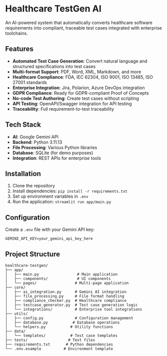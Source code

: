 # Healthcare TestGen AI

An AI-powered system that automatically converts healthcare software requirements into compliant, traceable test cases integrated with enterprise toolchains.

## Features

- **Automated Test Case Generation**: Convert natural language and structured specifications into test cases
- **Multi-format Support**: PDF, Word, XML, Markdown, and more
- **Healthcare Compliance**: FDA, IEC 62304, ISO 9001, ISO 13485, ISO 27001 standards
- **Enterprise Integration**: Jira, Polarion, Azure DevOps integration
- **GDPR Compliance**: Ready for GDPR-compliant Proof of Concepts
- **No-code Test Authoring**: Create test cases without scripting
- **API Testing**: OpenAPI/Swagger integration for API testing
- **Traceability**: Full requirement-to-test traceability

## Tech Stack

- **AI**: Google Gemini API
- **Backend**: Python 3.11.13
- **File Processing**: Various Python libraries
- **Database**: SQLite (for demo purposes)
- **Integration**: REST APIs for enterprise tools

## Installation

1. Clone the repository
2. Install dependencies: `pip install -r requirements.txt`
3. Set up environment variables in `.env`
4. Run the application: `streamlit run app/main.py`

## Configuration

Create a `.env` file with your Gemini API key:
```
GEMINI_API_KEY=your_gemini_api_key_here
```

## Project Structure

```
healthcare-testgen/
├── app/
│   ├── main.py                 # Main application
│   ├── components/             # UI components
│   └── pages/                 # Multi-page application
├── core/
│   ├── ai_integration.py      # Gemini AI integration
│   ├── file_processing.py     # File format handling
│   ├── compliance_checker.py  # Healthcare compliance
│   ├── testcase_generator.py  # Test case generation logic
│   └── integrations/          # Enterprise tool integrations
├── utils/
│   ├── config.py              # Configuration management
│   ├── database.py           # Database operations
│   └── helpers.py           # Utility functions
├── data/
│   └── templates/           # Test case templates
├── tests/                  # Test files
├── requirements.txt       # Python dependencies
└── .env.example          # Environment template